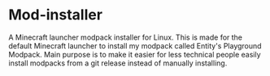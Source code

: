 # Mod-installer
A Minecraft launcher modpack installer for Linux.
This is made for the default Minecraft launcher to install my modpack called Entity's Playground Modpack. Main purpose is to make it easier for less technical people
easily install modpacks from a git release instead of manually installing.

